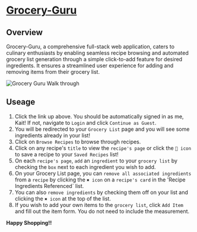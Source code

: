 # [Grocery-Guru]([[https://github.com/kaitlin-lovrich/Grocery-Guru](http://grocery-guru-dev.us-west-2.elasticbeanstalk.com/)](http://grocery-guru-dev.us-west-2.elasticbeanstalk.com/grocery-list/1))


## Overview
Grocery-Guru, a comprehensive full-stack web application, caters to culinary enthusiasts by enabling seamless recipe browsing and automated grocery list generation through a simple click-to-add feature for desired ingredients. It ensures a streamlined user experience for adding and removing items from their grocery list.

![Grocery Guru Walk through](https://github.com/kaitlin-lovrich/Grocery-Guru/assets/69818777/7a95133b-4fb0-47d5-830c-50618cf57bf7)

## Useage
1. Click the link up above. You should be automatically signed in as me, Kait! If not, navigate to `Login` and click `Continue as Guest`.
2. You will be redirected to your `Grocery List` page and you will see some ingredients already in your list!
3. Click on `Browse Recipes` to browse through recipes.
4. Click on any recipe's `title` to view the `recipe's page` or click the `🤍 icon` to save a recipe to your `Saved Recipes` list!
5. On each `recipe's page`, `add` an `ingredient` to your `grocery list` by checking the `box` next to each ingredient you wish to add.
6. On your Grocery List page, you can `remove all associated ingredients` from a `recipe` by clicking the `✖️ icon` on a `recipe's card` in the 'Recipe Ingredients Referenced` list.
7. You can also `remove ingredients` by checking them off on your list and clicking the `✖️ icon` at the top of the list.
8. If you wish to add your own items to the `grocery list`, click `Add Item` and fill out the item form. You do not need to include the measurement.

**Happy Shopping!!**


<!-- ## Key features

## Getting Started -->



